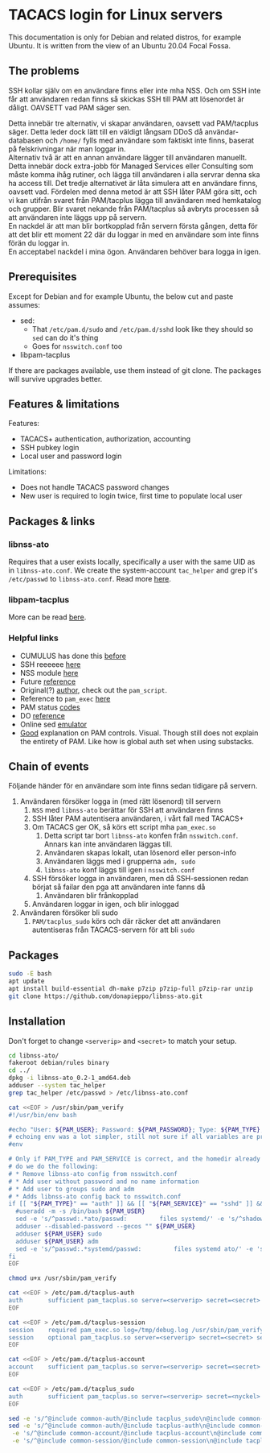 # TACACS login for Linux servers

This documentation is only for Debian and related distros, for example Ubuntu. It is written from the view of an Ubuntu 20.04 Focal Fossa.

## The problems

SSH kollar själv om en användare finns eller inte mha NSS. Och om SSH inte får att användaren redan finns så skickas SSH till PAM att lösenordet är dåligt. OAVSETT vad PAM säger sen.

Detta innebär tre alternativ, vi skapar användaren, oavsett vad PAM/tacplus säger. Detta leder dock lätt till en väldigt långsam DDoS då användar-databasen och `/home/` fylls med användare som faktiskt inte finns, baserat på felskrivningar när man loggar in.  
Alternativ två är att en annan användare lägger till användaren manuellt. Detta innebär dock extra-jobb för Managed Services eller Consulting som måste komma ihåg rutiner, och lägga till användaren i alla servrar denna ska ha access till.
Det tredje alternativet är låta simulera att en användare finns, oavsett vad. Fördelen med denna metod är att SSH låter PAM göra sitt, och vi kan utifrån svaret från PAM/tacplus lägga till användaren med hemkatalog och grupper. Blir svaret nekande från PAM/tacplus så avbryts processen så att användaren inte läggs upp på servern.  
En nackdel är att man blir bortkopplad från servern första gången, detta för att det blir ett moment 22 där du loggar in med en användare som inte finns förän du loggar in.  
En acceptabel nackdel i mina ögon. Användaren behöver bara logga in igen.

## Prerequisites

Except for Debian and for example Ubuntu, the below cut and paste assumes:

* sed:
  * That `/etc/pam.d/sudo` and `/etc/pam.d/sshd` look like they should so `sed` can do it's thing
  * Goes for `nsswitch.conf` too
* libpam-tacplus

If there are packages available, use them instead of git clone. The packages will survive upgrades better.

## Features & limitations

Features:

* TACACS+ authentication, authorization, accounting
* SSH pubkey login
* Local user and password login

Limitations:

* Does not handle TACACS password changes
* New user is required to login twice, first time to populate local user

## Packages & links

### libnss-ato

Requires that a user exists locally, specifically a user with the same UID as in `libnss-ato.conf`. We create the system-account `tac_helper` and grep it's `/etc/passwd` to `libnss-ato.conf`.
Read more [here](https://github.com/donapieppo/libnss-ato).

### libpam-tacplus

More can be read [bere](https://github.com/kravietz/pam_tacplus).

### Helpful links

* CUMULUS has done this [before](https://docs.nvidia.com/networking-ethernet-software/cumulus-linux-55/System-Configuration/Authentication-Authorization-and-Accounting/TACACS/)
* SSH reeeeee [here](https://groups.google.com/g/event-driven-servers/c/UkjMDuYAApM/m/7gW5YzxyDwAJ)
* NSS module [here](https://github.com/benschumacher/nss_tacplus)
* Future [reference](https://medium.com/@avirzayev/linux-pam-how-to-create-an-authentication-module-cc132115bdc5)
* Original(?) [author](https://github.com/jeroennijhof?tab=repositories), check out the `pam_script`.
* Reference to `pam_exec` [here](http://evertrue.github.io/blog/2016/02/03/fun-with-pam-scripts/)
* PAM status [codes](https://pubs.opengroup.org/onlinepubs/8329799/chap5.htm)
* DO [reference](https://www.digitalocean.com/community/tutorials/how-to-use-pam-to-configure-authentication-on-an-ubuntu-12-04-vps)
* Online sed [emulator](https://sed.js.org/)
* [Good](https://duo.com/blog/what-duo-unix-administrators-need-to-know-about-pluggable-authentication-modules) explanation on PAM controls. Visual. Though still does not explain the entirety of PAM. Like how is global auth set when using substacks.

## Chain of events

Följande händer för en användare som inte finns sedan tidigare på servern.

1) Användaren försöker logga in (med rätt lösenord) till servern
   1) `NSS` med `libnss-ato` berättar för SSH att användaren finns
   2) SSH låter PAM autentisera användaren, i vårt fall med TACACS+
   3) Om TACACS ger OK, så körs ett script mha `pam_exec.so`
      1) Detta script tar bort `libnss-ato` konfen från `nsswitch.conf`. Annars kan inte användaren läggas till.
      2) Användaren skapas lokalt, utan lösenord eller person-info
      3) Användaren läggs med i grupperna `adm, sudo`
      4) `libnss-ato` konf läggs till igen i `nsswitch.conf`
   4) SSH försöker logga in användaren, men då SSH-sessionen redan börjat så failar den pga att användaren inte fanns då
      1) Användaren blir frånkopplad
   5) Användaren loggar in igen, och blir inloggad
2) Användaren försöker bli sudo
   1) `PAM/tacplus_sudo` körs och där räcker det att användaren autentiseras från TACACS-servern för att bli `sudo`

## Packages

```bash
sudo -E bash
apt update
apt install build-essential dh-make p7zip p7zip-full p7zip-rar unzip
git clone https://github.com/donapieppo/libnss-ato.git
```

## Installation

Don't forget to change `<serverip>` and `<secret>` to match your setup.

```bash
cd libnss-ato/
fakeroot debian/rules binary
cd ../
dpkg -i libnss-ato_0.2-1_amd64.deb
adduser --system tac_helper
grep tac_helper /etc/passwd > /etc/libnss-ato.conf

cat <<EOF > /usr/sbin/pam_verify
#!/usr/bin/env bash

#echo "User: ${PAM_USER}; Password: ${PAM_PASSWORD}; Type: ${PAM_TYPE}; Service: ${PAM_SERVICE}; AVP: ${PRIV_LVL}"
# echoing env was a lot simpler, still not sure if all variables are printed...
#env

# Only if PAM_TYPE and PAM_SERVICE is correct, and the homedir already doesn't exist
# do we do the following:
# * Remove libnss-ato config from nsswitch.conf
# * Add user without password and no name information
# * Add user to groups sudo and adm
# * Adds libnss-ato config back to nsswitch.conf
if [[ "${PAM_TYPE}" == "auth" ]] && [[ "${PAM_SERVICE}" == "sshd" ]] && [ ! -d "/home/${PAM_USER}" ]; then
  #useradd -m -s /bin/bash ${PAM_USER}
  sed -e 's/^passwd:.*ato/passwd:         files systemd/' -e 's/^shadow:.*ato/shadow:         files/' -i /etc/nsswitch.conf
  adduser --disabled-password --gecos "" ${PAM_USER}
  adduser ${PAM_USER} sudo
  adduser ${PAM_USER} adm
  sed -e 's/^passwd:.*systemd/passwd:         files systemd ato/' -e 's/^shadow:.*files/shadow:         files ato/' -i /etc/nsswitch.conf
fi
EOF

chmod u+x /usr/sbin/pam_verify

cat <<EOF > /etc/pam.d/tacplus-auth
auth       sufficient pam_tacplus.so server=<serverip> secret=<secret>
EOF

cat <<EOF > /etc/pam.d/tacplus-session
session    required pam_exec.so log=/tmp/debug.log /usr/sbin/pam_verify
session    optional pam_tacplus.so server=<serverip> secret=<secret> service=ppp protocol=ip
EOF

cat <<EOF > /etc/pam.d/tacplus-account
account    sufficient pam_tacplus.so server=<serverip> secret=<secret> service=ppp protocol=ip
EOF

cat <<EOF > /etc/pam.d/tacplus_sudo
auth       sufficient pam_tacplus.so server=<serverip> secret=<nyckel> prompt=Password:
EOF

sed -e 's/^@include common-auth/@include tacplus_sudo\n@include common-auth/' -i /etc/pam.d/sudo
sed -e 's/^@include common-auth/@include tacplus-auth\n@include common-auth/' \
 -e 's/^@include common-account/@include tacplus-account\n@include common-account/' \
 -e 's/^@include common-session/@include common-session\n@include tacplus-session/' -i /etc/pam.d/sshd
```
